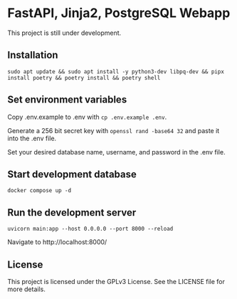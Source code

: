 # FastAPI, Jinja2, PostgreSQL Webapp

This project is still under development.

## Installation

`sudo apt update && sudo apt install -y python3-dev libpq-dev && pipx install poetry && poetry install && poetry shell`

## Set environment variables

Copy .env.example to .env with `cp .env.example .env`.

Generate a 256 bit secret key with `openssl rand -base64 32` and paste it into the .env file.

Set your desired database name, username, and password in the .env file.

## Start development database

`docker compose up -d`

## Run the development server

`uvicorn main:app --host 0.0.0.0 --port 8000 --reload`

Navigate to http://localhost:8000/

## License

This project is licensed under the GPLv3 License. See the LICENSE file for more details.

